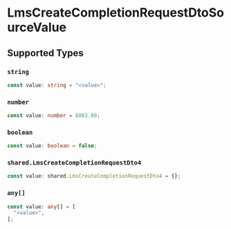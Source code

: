 # LmsCreateCompletionRequestDtoSourceValue


## Supported Types

### `string`

```typescript
const value: string = "<value>";
```

### `number`

```typescript
const value: number = 6063.08;
```

### `boolean`

```typescript
const value: boolean = false;
```

### `shared.LmsCreateCompletionRequestDto4`

```typescript
const value: shared.LmsCreateCompletionRequestDto4 = {};
```

### `any[]`

```typescript
const value: any[] = [
  "<value>",
];
```

